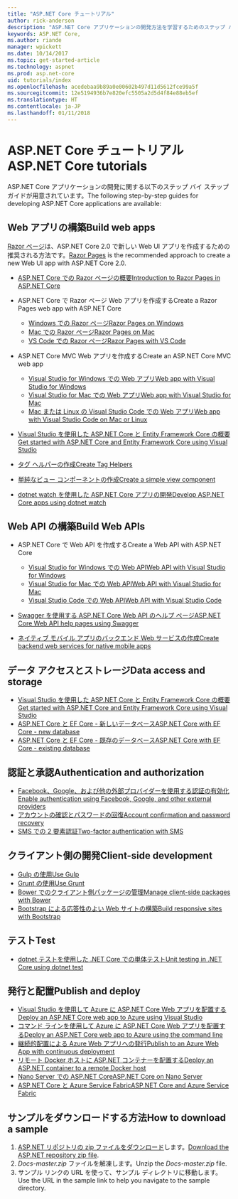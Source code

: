 ```yaml
---
title: "ASP.NET Core チュートリアル"
author: rick-anderson
description: "ASP.NET Core アプリケーションの開発方法を学習するためのステップ バイ ステップ ガイドの一覧です。"
keywords: ASP.NET Core,
ms.author: riande
manager: wpickett
ms.date: 10/14/2017
ms.topic: get-started-article
ms.technology: aspnet
ms.prod: asp.net-core
uid: tutorials/index
ms.openlocfilehash: acedebaa9b89a0e00602b497d11d5612fce99a5f
ms.sourcegitcommit: 12e5194936b7e820efc5505a2d5d4f84e88eb5ef
ms.translationtype: HT
ms.contentlocale: ja-JP
ms.lasthandoff: 01/11/2018
---
```

# <a name="aspnet-core-tutorials"></a><span data-ttu-id="65411-104">ASP.NET Core チュートリアル</span><span class="sxs-lookup"><span data-stu-id="65411-104">ASP.NET Core tutorials</span></span>

<span data-ttu-id="65411-105">ASP.NET Core アプリケーションの開発に関する以下のステップ バイ ステップ ガイドが用意されています。</span><span class="sxs-lookup"><span data-stu-id="65411-105">The following step-by-step guides for developing ASP.NET Core applications are available:</span></span>

## <a name="build-web-apps"></a><span data-ttu-id="65411-106">Web アプリの構築</span><span class="sxs-lookup"><span data-stu-id="65411-106">Build web apps</span></span>

<span data-ttu-id="65411-107">[Razor ページ](xref:mvc/razor-pages/index)は、ASP.NET Core 2.0 で新しい Web UI アプリを作成するための推奨される方法です。</span><span class="sxs-lookup"><span data-stu-id="65411-107">[Razor Pages](xref:mvc/razor-pages/index) is the recommended approach to create a new Web UI app with ASP.NET Core 2.0.</span></span>

* [<span data-ttu-id="65411-108">ASP.NET Core での Razor ページの概要</span><span class="sxs-lookup"><span data-stu-id="65411-108">Introduction to Razor Pages in ASP.NET Core</span></span>](xref:mvc/razor-pages/index)
* <span data-ttu-id="65411-109">ASP.NET Core で Razor ページ Web アプリを作成する</span><span class="sxs-lookup"><span data-stu-id="65411-109">Create a Razor Pages web app with ASP.NET Core</span></span>

   * [<span data-ttu-id="65411-110">Windows での Razor ページ</span><span class="sxs-lookup"><span data-stu-id="65411-110">Razor Pages on Windows</span></span>](xref:tutorials/razor-pages/index)
   * [<span data-ttu-id="65411-111">Mac での Razor ページ</span><span class="sxs-lookup"><span data-stu-id="65411-111">Razor Pages on Mac</span></span>](xref:tutorials/razor-pages-mac/index)
   * [<span data-ttu-id="65411-112">VS Code での Razor ページ</span><span class="sxs-lookup"><span data-stu-id="65411-112">Razor Pages with VS Code</span></span>](xref:tutorials/razor-pages-vsc/index)  

* <span data-ttu-id="65411-113">ASP.NET Core MVC Web アプリを作成する</span><span class="sxs-lookup"><span data-stu-id="65411-113">Create an ASP.NET Core MVC web app</span></span>

   * [<span data-ttu-id="65411-114">Visual Studio for Windows での Web アプリ</span><span class="sxs-lookup"><span data-stu-id="65411-114">Web app with Visual Studio for Windows</span></span>](first-mvc-app/index.md)
   * [<span data-ttu-id="65411-115">Visual Studio for Mac での Web アプリ</span><span class="sxs-lookup"><span data-stu-id="65411-115">Web app with Visual Studio for Mac</span></span>](first-mvc-app-mac/index.md)
   * [<span data-ttu-id="65411-116">Mac または Linux の Visual Studio Code での Web アプリ</span><span class="sxs-lookup"><span data-stu-id="65411-116">Web app with Visual Studio Code on Mac or Linux</span></span>](first-mvc-app-xplat/index.md)

* [<span data-ttu-id="65411-117">Visual Studio を使用した ASP.NET Core と Entity Framework Core の概要</span><span class="sxs-lookup"><span data-stu-id="65411-117">Get started with ASP.NET Core and Entity Framework Core using Visual Studio</span></span>](../data/ef-mvc/index.md)
* [<span data-ttu-id="65411-118">タグ ヘルパーの作成</span><span class="sxs-lookup"><span data-stu-id="65411-118">Create Tag Helpers</span></span>](../mvc/views/tag-helpers/authoring.md)
* [<span data-ttu-id="65411-119">単純なビュー コンポーネントの作成</span><span class="sxs-lookup"><span data-stu-id="65411-119">Create a simple view component</span></span>](../mvc/views/view-components.md#walkthrough-creating-a-simple-view-component)
* [<span data-ttu-id="65411-120">dotnet watch を使用した ASP.NET Core アプリの開発</span><span class="sxs-lookup"><span data-stu-id="65411-120">Develop ASP.NET Core apps using dotnet watch</span></span>](dotnet-watch.md)

## <a name="build-web-apis"></a><span data-ttu-id="65411-121">Web API の構築</span><span class="sxs-lookup"><span data-stu-id="65411-121">Build Web APIs</span></span>
* <span data-ttu-id="65411-122">ASP.NET Core で Web API を作成する</span><span class="sxs-lookup"><span data-stu-id="65411-122">Create a Web API with ASP.NET Core</span></span>

  * [<span data-ttu-id="65411-123">Visual Studio for Windows での Web API</span><span class="sxs-lookup"><span data-stu-id="65411-123">Web API with Visual Studio for Windows</span></span>](first-web-api.md)
  * [<span data-ttu-id="65411-124">Visual Studio for Mac での Web API</span><span class="sxs-lookup"><span data-stu-id="65411-124">Web API with Visual Studio for Mac</span></span>](xref:tutorials/first-web-api-mac)
  * [<span data-ttu-id="65411-125">Visual Studio Code での Web API</span><span class="sxs-lookup"><span data-stu-id="65411-125">Web API with Visual Studio Code</span></span>](web-api-vsc.md)
  
* [<span data-ttu-id="65411-126">Swagger を使用する ASP.NET Core Web API のヘルプ ページ</span><span class="sxs-lookup"><span data-stu-id="65411-126">ASP.NET Core Web API help pages using Swagger</span></span>](web-api-help-pages-using-swagger.md)
* [<span data-ttu-id="65411-127">ネイティブ モバイル アプリのバックエンド Web サービスの作成</span><span class="sxs-lookup"><span data-stu-id="65411-127">Create backend web services for native mobile apps</span></span>](../mobile/native-mobile-backend.md)

## <a name="data-access-and-storage"></a><span data-ttu-id="65411-128">データ アクセスとストレージ</span><span class="sxs-lookup"><span data-stu-id="65411-128">Data access and storage</span></span>
* [<span data-ttu-id="65411-129">Visual Studio を使用した ASP.NET Core と Entity Framework Core の概要</span><span class="sxs-lookup"><span data-stu-id="65411-129">Get started with ASP.NET Core and Entity Framework Core using Visual Studio</span></span>](../data/ef-mvc/index.md)
* [<span data-ttu-id="65411-130">ASP.NET Core と EF Core - 新しいデータベース</span><span class="sxs-lookup"><span data-stu-id="65411-130">ASP.NET Core with EF Core - new database</span></span>](https://docs.microsoft.com/ef/core/get-started/aspnetcore/new-db)
* [<span data-ttu-id="65411-131">ASP.NET Core と EF Core - 既存のデータベース</span><span class="sxs-lookup"><span data-stu-id="65411-131">ASP.NET Core with EF Core - existing database</span></span>](https://docs.microsoft.com/ef/core/get-started/aspnetcore/existing-db)

## <a name="authentication-and-authorization"></a><span data-ttu-id="65411-132">認証と承認</span><span class="sxs-lookup"><span data-stu-id="65411-132">Authentication and authorization</span></span>
* [<span data-ttu-id="65411-133">Facebook、Google、および他の外部プロバイダーを使用する認証の有効化</span><span class="sxs-lookup"><span data-stu-id="65411-133">Enable authentication using Facebook, Google, and other external providers</span></span>](../security/authentication/social/index.md)
* [<span data-ttu-id="65411-134">アカウントの確認とパスワードの回復</span><span class="sxs-lookup"><span data-stu-id="65411-134">Account confirmation and password recovery</span></span>](../security/authentication/accconfirm.md)
* [<span data-ttu-id="65411-135">SMS での 2 要素認証</span><span class="sxs-lookup"><span data-stu-id="65411-135">Two-factor authentication with SMS</span></span>](../security/authentication/2fa.md)

## <a name="client-side-development"></a><span data-ttu-id="65411-136">クライアント側の開発</span><span class="sxs-lookup"><span data-stu-id="65411-136">Client-side development</span></span>
* [<span data-ttu-id="65411-137">Gulp の使用</span><span class="sxs-lookup"><span data-stu-id="65411-137">Use Gulp</span></span>](../client-side/using-gulp.md)
* [<span data-ttu-id="65411-138">Grunt の使用</span><span class="sxs-lookup"><span data-stu-id="65411-138">Use Grunt</span></span>](../client-side/using-grunt.md)
* [<span data-ttu-id="65411-139">Bower でのクライアント側パッケージの管理</span><span class="sxs-lookup"><span data-stu-id="65411-139">Manage client-side packages with Bower</span></span>](../client-side/bower.md)
* [<span data-ttu-id="65411-140">Bootstrap による応答性のよい Web サイトの構築</span><span class="sxs-lookup"><span data-stu-id="65411-140">Build responsive sites with Bootstrap</span></span>](../client-side/bootstrap.md)

## <a name="test"></a><span data-ttu-id="65411-141">テスト</span><span class="sxs-lookup"><span data-stu-id="65411-141">Test</span></span>
* [<span data-ttu-id="65411-142">dotnet テストを使用した .NET Core での単体テスト</span><span class="sxs-lookup"><span data-stu-id="65411-142">Unit testing in .NET Core using dotnet test</span></span>](https://docs.microsoft.com/dotnet/articles/core/testing/unit-testing-with-dotnet-test)

## <a name="publish-and-deploy"></a><span data-ttu-id="65411-143">発行と配置</span><span class="sxs-lookup"><span data-stu-id="65411-143">Publish and deploy</span></span>
* [<span data-ttu-id="65411-144">Visual Studio を使用して Azure に ASP.NET Core Web アプリを配置する</span><span class="sxs-lookup"><span data-stu-id="65411-144">Deploy an ASP.NET Core web app to Azure using Visual Studio</span></span>](publish-to-azure-webapp-using-vs.md)
* [<span data-ttu-id="65411-145">コマンド ラインを使用して Azure に ASP.NET Core Web アプリを配置する</span><span class="sxs-lookup"><span data-stu-id="65411-145">Deploy an ASP.NET Core web app to Azure using the command line</span></span>](publish-to-azure-webapp-using-cli.md)
* [<span data-ttu-id="65411-146">継続的配置による Azure Web アプリへの発行</span><span class="sxs-lookup"><span data-stu-id="65411-146">Publish to an Azure Web App with continuous deployment</span></span>](xref:host-and-deploy/azure-apps/azure-continuous-deployment)
* [<span data-ttu-id="65411-147">リモート Docker ホストに ASP.NET コンテナーを配置する</span><span class="sxs-lookup"><span data-stu-id="65411-147">Deploy an ASP.NET container to a remote Docker host</span></span>](https://docs.microsoft.com/azure/vs-azure-tools-docker-hosting-web-apps-in-docker)
* [<span data-ttu-id="65411-148">Nano Server での ASP.NET Core</span><span class="sxs-lookup"><span data-stu-id="65411-148">ASP.NET Core on Nano Server</span></span>](nano-server.md)
* [<span data-ttu-id="65411-149">ASP.NET Core と Azure Service Fabric</span><span class="sxs-lookup"><span data-stu-id="65411-149">ASP.NET Core and Azure Service Fabric</span></span>](https://docs.microsoft.com/azure/service-fabric/service-fabric-add-a-web-frontend)

<a name="download"></a> 
## <a name="how-to-download-a-sample"></a><span data-ttu-id="65411-150">サンプルをダウンロードする方法</span><span class="sxs-lookup"><span data-stu-id="65411-150">How to download a sample</span></span>
1. <span data-ttu-id="65411-151">[ASP.NET リポジトリの zip ファイルをダウンロード](https://codeload.github.com/aspnet/Docs/zip/master)します。</span><span class="sxs-lookup"><span data-stu-id="65411-151">[Download the ASP.NET repository zip file](https://codeload.github.com/aspnet/Docs/zip/master).</span></span>
1. <span data-ttu-id="65411-152">*Docs-master.zip* ファイルを解凍します。</span><span class="sxs-lookup"><span data-stu-id="65411-152">Unzip the *Docs-master.zip* file.</span></span>
1. <span data-ttu-id="65411-153">サンプル リンクの URL を使って、サンプル ディレクトリに移動します。</span><span class="sxs-lookup"><span data-stu-id="65411-153">Use the URL in the sample link to help you navigate to the sample directory.</span></span> 

